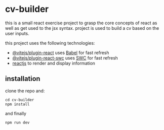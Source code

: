 # cv-builder

this is a small react exercise project to grasp the core concepts of react as well as get used to the jsx syntax. project is used to build a cv based on the user inputs.

this project uses the following technologies:

- [@vitejs/plugin-react](https://github.com/vitejs/vite-plugin-react/blob/main/packages/plugin-react/README.md) uses [Babel](https://babeljs.io/) for fast refresh
- [@vitejs/plugin-react-swc](https://github.com/vitejs/vite-plugin-react-swc) uses [SWC](https://swc.rs/) for fast refresh
- [reactjs](https://react.dev/) to render and display information

## installation

clone the repo and:

```shell
cd cv-builder
npm install
```

and finally

```shell
npm run dev
```
